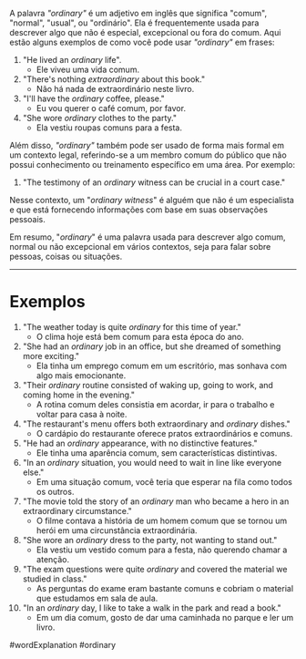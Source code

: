 A palavra *"ordinary"* é um adjetivo em inglês que significa "comum", "normal", "usual", ou "ordinário". Ela é frequentemente usada para descrever algo que não é especial, excepcional ou fora do comum. Aqui estão alguns exemplos de como você pode usar *"ordinary"* em frases:

1. "He lived an *ordinary* life".
	- Ele viveu uma vida comum.
2. "There's nothing *extraordinary* about this book."
	- Não há nada de extraordinário neste livro.
3. "I'll have the *ordinary* coffee, please."
	- Eu vou querer o café comum, por favor.
4. "She wore *ordinary* clothes to the party."
	- Ela vestiu roupas comuns para a festa.

Além disso, *"ordinary"* também pode ser usado de forma mais formal em um contexto legal, referindo-se a um membro comum do público que não possui conhecimento ou treinamento específico em uma área. Por exemplo:

1. "The testimony of an *ordinary* witness can be crucial in a court case."

Nesse contexto, um "*ordinary witness*" é alguém que não é um especialista e que está fornecendo informações com base em suas observações pessoais.

Em resumo, "*ordinary*" é uma palavra usada para descrever algo comum, normal ou não excepcional em vários contextos, seja para falar sobre pessoas, coisas ou situações.

---
# Exemplos

1. "The weather today is quite *ordinary* for this time of year."
	- O clima hoje está bem comum para esta época do ano. 
2. "She had an *ordinary* job in an office, but she dreamed of something more exciting."
	- Ela tinha um emprego comum em um escritório, mas sonhava com algo mais emocionante.
3. "Their *ordinary* routine consisted of waking up, going to work, and coming home in the evening."
	- A rotina comum deles consistia em acordar, ir para o trabalho e voltar para casa à noite.
4. "The restaurant's menu offers both extraordinary and *ordinary* dishes."
	- O cardápio do restaurante oferece pratos extraordinários e comuns.
5. "He had an *ordinary* appearance, with no distinctive features."
	- Ele tinha uma aparência comum, sem características distintivas.
6. "In an *ordinary* situation, you would need to wait in line like everyone else."
	- Em uma situação comum, você teria que esperar na fila como todos os outros.
7. "The movie told the story of an *ordinary* man who became a hero in an extraordinary circumstance."
	- O filme contava a história de um homem comum que se tornou um herói em uma circunstância extraordinária.
8. "She wore an *ordinary* dress to the party, not wanting to stand out."
	- Ela vestiu um vestido comum para a festa, não querendo chamar a atenção.
9. "The exam questions were quite *ordinary* and covered the material we studied in class."
	- As perguntas do exame eram bastante comuns e cobriam o material que estudamos em sala de aula.
10. "In an *ordinary* day, I like to take a walk in the park and read a book."
	- Em um dia comum, gosto de dar uma caminhada no parque e ler um livro.

#wordExplanation 
#ordinary